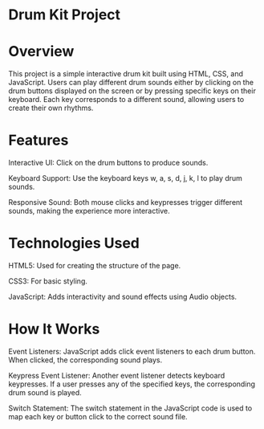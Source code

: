 # Drum Kit Project
# Overview
This project is a simple interactive drum kit built using HTML, CSS, and JavaScript. Users can play different drum sounds either by clicking on the drum buttons displayed on the screen or by pressing specific keys on their keyboard. Each key corresponds to a different sound, allowing users to create their own rhythms.

# Features
Interactive UI: Click on the drum buttons to produce sounds.

Keyboard Support: Use the keyboard keys w, a, s, d, j, k, l to play drum sounds.

Responsive Sound: Both mouse clicks and keypresses trigger different sounds, making the experience more interactive.

# Technologies Used
HTML5: Used for creating the structure of the page.

CSS3: For basic styling.

JavaScript: Adds interactivity and sound effects using Audio objects.

# How It Works
Event Listeners: JavaScript adds click event listeners to each drum button. When clicked, the corresponding sound plays.

Keypress Event Listener: Another event listener detects keyboard keypresses. If a user presses any of the specified keys, the corresponding drum sound is played.

Switch Statement: The switch statement in the JavaScript code is used to map each key or button click to the correct sound file.
